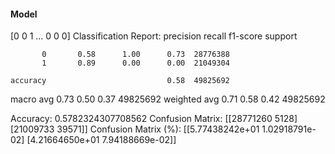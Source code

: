 #### Model
[0 0 1 ... 0 0 0]
Classification Report:
              precision    recall  f1-score   support

           0       0.58      1.00      0.73  28776388
           1       0.89      0.00      0.00  21049304

    accuracy                           0.58  49825692
   macro avg       0.73      0.50      0.37  49825692
weighted avg       0.71      0.58      0.42  49825692

Accuracy: 0.5782324307708562
Confusion Matrix:
[[28771260     5128]
 [21009733    39571]]
Confusion Matrix (%):
[[5.77438242e+01 1.02918791e-02]
 [4.21664650e+01 7.94188669e-02]]
